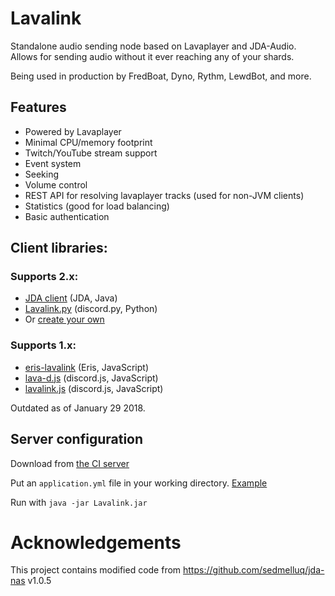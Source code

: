 # Lavalink
Standalone audio sending node based on Lavaplayer and JDA-Audio.
Allows for sending audio without it ever reaching any of your shards.

Being used in production by FredBoat, Dyno, Rythm, LewdBot, and more.

## Features
* Powered by Lavaplayer
* Minimal CPU/memory footprint
* Twitch/YouTube stream support
* Event system
* Seeking
* Volume control
* REST API for resolving lavaplayer tracks (used for non-JVM clients)
* Statistics (good for load balancing)
* Basic authentication

## Client libraries:
### Supports 2.x:
* [JDA client](https://github.com/Frederikam/Lavalink/tree/master/LavalinkClient) (JDA, Java)
* [Lavalink.py](https://github.com/Devoxin/Lavalink.py) (discord.py, Python)
* Or [create your own](https://github.com/Frederikam/Lavalink/blob/master/IMPLEMENTATION.md)

### Supports 1.x:
* [eris-lavalink](https://github.com/briantanner/eris-lavalink) (Eris, JavaScript)
* [lava-d.js](https://github.com/untocodes/lava-d.js) (discord.js, JavaScript)
* [lavalink.js](https://github.com/briantanner/lavalink.js) (discord.js, JavaScript)

Outdated as of January 29 2018.

## Server configuration
Download from [the CI server](https://ci.fredboat.com/viewLog.html?buildId=lastSuccessful&buildTypeId=Lavalink_Build&tab=artifacts&guest=1)

Put an `application.yml` file in your working directory. [Example](https://github.com/Frederikam/Lavalink/blob/master/LavalinkServer/application.yml.example)

Run with `java -jar Lavalink.jar`

# Acknowledgements
This project contains modified code from https://github.com/sedmelluq/jda-nas v1.0.5
